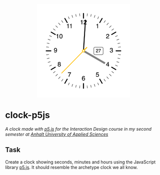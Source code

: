 <img src="assets/clock.png" style="margin: 0 auto; width: 300px; display: block">

# clock-p5js

_A clock made with [p5.js](https://p5js.org) for the Interaction Design course in my second semester at [Anhalt University of Applied Sciences](https://hs-anhalt.de)_

## Task

Create a clock showing seconds, minutes and hours using the JavaScript library [p5.js](https://p5js.org). It should resemble the archetype clock we all know.

